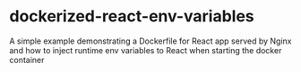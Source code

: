 # dockerized-react-env-variables

A simple example demonstrating a Dockerfile for React app served by Nginx and how to inject runtime env variables to React when starting the docker container 
